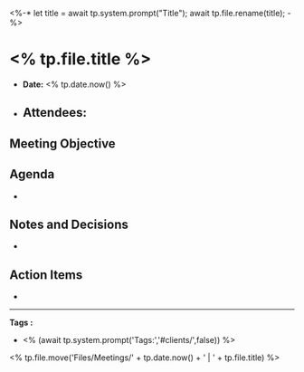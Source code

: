 <%-* 
let title = await tp.system.prompt("Title");
await tp.file.rename(title);
-%>
# <% tp.file.title %>
- **Date:**  <% tp.date.now() %>
- **Attendees:** 
	- 

## Meeting Objective


## Agenda
- 

## Notes and Decisions
- 

## Action Items
- 

---
**Tags :**
- <% (await tp.system.prompt('Tags:','#clients/',false)) %>

<% tp.file.move('Files/Meetings/' + tp.date.now() + ' | ' + tp.file.title) %>